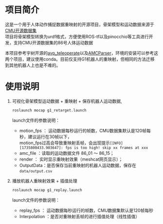 # 项目简介

这是一个用于人体动作捕捉数据重映射的开源项目，骨架模型和运动数据来源于[CMU开源数据集](https://www.google.com)  
项目将骨架模型转换为urdf格式，方便使用ROS-tf以及pinocchio等工具进行开发，支持CMU开源数据集的86号人体运动数据  
  
本项目参考宇树开源的[avp_teleoperate](https://github.com/unitreerobotics/avp_teleoperate)以及[AMCParser](https://github.com/CalciferZh/AMCParser)，环境的安装可以参考这两个项目，建议使用conda。目前仅支持G1机器人的重映射，但相同的方法迁移到其他机器人上也是不难的。  

# 使用说明

1. 可视化骨架模型运动数据 + 重映射 + 保存机器人运动数据, 
    ```bash
    roslaunch mocap g1_retarget.launch
    ```
    launch文件的参数说明：  
    - motion_fps ： 运动数据每秒运行的帧数，CMU数据集默认是120帧每秒，建议运行在30帧以下，  
    motion_fps过高会导致重映射丢帧，会出现提示`[INFO] [1735800433.903647]: fps is too high! skip xx frames at xxx`
    - amc_file ：读取的运动数据文件 86_01 ～ 86_15；
    - render ： 实时显示重映射效果（meshcat网页显示）；
    - OutputData：是否保存当前重映射的机器人运动数据，保存在 `data/output.csv` 



2. 播放机器人重映射效果 + 插值处理
    ```bash
    roslaunch mocap g1_replay.launch
    ```
    launch文件的参数说明：  
    - replay_fps ： 运动数据每秒运行的帧数，CMU数据集默认是120帧每秒
    - Interpolation ：是否对重映射丢帧的进行插值处理（线性插值）  
    


